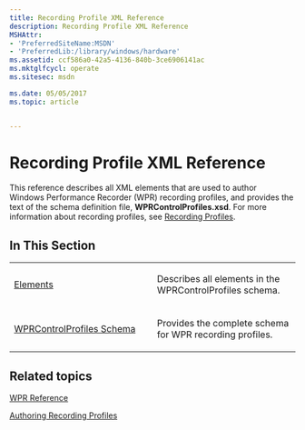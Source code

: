 ```yaml
---
title: Recording Profile XML Reference
description: Recording Profile XML Reference
MSHAttr:
- 'PreferredSiteName:MSDN'
- 'PreferredLib:/library/windows/hardware'
ms.assetid: ccf586a0-42a5-4136-840b-3ce6906141ac
ms.mktglfcycl: operate
ms.sitesec: msdn

ms.date: 05/05/2017
ms.topic: article


---
```


# Recording Profile XML Reference


This reference describes all XML elements that are used to author Windows Performance Recorder (WPR) recording profiles, and provides the text of the schema definition file, **WPRControlProfiles.xsd**. For more information about recording profiles, see [Recording Profiles](recording-profiles.md).

## In This Section


<table>
<colgroup>
<col width="50%" />
<col width="50%" />
</colgroup>
<tbody>
<tr class="odd">
<td><p><a href="elements.md" data-raw-source="[Elements](elements.md)">Elements</a></p></td>
<td><p>Describes all elements in the WPRControlProfiles schema.</p></td>
</tr>
<tr class="even">
<td><p><a href="wprcontrolprofiles-schema.md" data-raw-source="[WPRControlProfiles Schema](wprcontrolprofiles-schema.md)">WPRControlProfiles Schema</a></p></td>
<td><p>Provides the complete schema for WPR recording profiles.</p></td>
</tr>
</tbody>
</table>

 

## Related topics


[WPR Reference](wpr-reference.md)

[Authoring Recording Profiles](authoring-recording-profiles.md)

 

 







